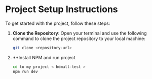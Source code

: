 # Project Setup Instructions

To get started with the project, follow these steps:

1. **Clone the Repository**:
   Open your terminal and use the following command to clone the project repository to your local machine:
   ```bash
   git clone <repository-url>

2. **Install NPM and run project
    ```bash
   cd to my project < hdmall-test >
   npm run dev
